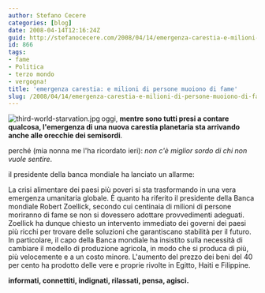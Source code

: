 ```yaml
---
author: Stefano Cecere
categories: [blog]
date: 2008-04-14T12:16:24Z
guid: http://stefanocecere.com/2008/04/14/emergenza-carestia-e-milioni-di-persone-muoiono-di-fame/
id: 866
tags:
- fame
- Politica
- terzo mondo
- vergogna!
title: 'emergenza carestia: e milioni di persone muoiono di fame'
slug: /2008/04/14/emergenza-carestia-e-milioni-di-persone-muoiono-di-fame/
---
```


<img src='http://stefanocecere.com/wp-content/uploads/sites/3/2008/04/third-world-starvation.jpg' alt='third-world-starvation.jpg' align="left" />

oggi, **mentre sono tutti presi a contare qualcosa, l'emergenza di una nuova carestia planetaria sta arrivando anche alle orecchie dei semisordi**.
  
perché (mia nonna me l'ha ricordato ieri): _non c'è miglior sordo di chi non vuole sentire_.

il presidente della banca mondiale ha lanciato un allarme:

La crisi alimentare dei paesi più poveri si sta trasformando in una vera emergenza umanitaria globale. È quanto ha riferito il presidente della Banca mondiale Robert Zoellick, secondo cui centinaia di milioni di persone moriranno di fame se non si dovessero adottare provvedimenti adeguati. Zoellick ha dunque chiesto un intervento immediato dei governi dei paesi più ricchi per trovare delle soluzioni che garantiscano stabilità per il futuro. In particolare, il capo della Banca mondiale ha insistito sulla necessità di cambiare il modello di produzione agricola, in modo che si produca di più, più velocemente e a un costo minore. L'aumento del prezzo dei beni del 40 per cento ha prodotto delle vere e proprie rivolte in Egitto, Haiti e Filippine.

**informati, connettiti, indignati, rilassati, pensa, agisci.**